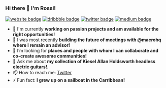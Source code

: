 ### Hi there 👋 I'm Rossi!

[![website badge](https://img.shields.io/badge/rssi.dev-gray?style=flat&logo=openlayers)](https://rssi.dev)
[![dribbble badge](https://img.shields.io/badge/@corradorossi-pink?style=flat&logo=dribbble)](https://dribbble.com/corradorossi)
[![twitter badge](https://img.shields.io/badge/@metastash-blue?style=flat&logo=twitter)](https://twitter.com/metastash)
[![medium badge](https://img.shields.io/badge/@corradorossi-black?style=flat&logo=medium)](https://medium.com/@corradorossi)

- 🔭 I'm currently **working on passion projects and am available for the right opportunities!**
- 🌱 I was most recently **building the future of meetings with @macrohq where I remain an advisor!**
- 🤔 I’m looking for **places and people with whom I can collaborate and co-create awesome communities!**
- 💬 Ask me about **my collection of Kiesel Allan Holdsworth headless electric guitars!.**
- 📫 How to reach me: [Twitter](https://twitter.com/metastash)
- ⚡ Fun fact: **I grew up on a sailboat in the Carribbean!**
